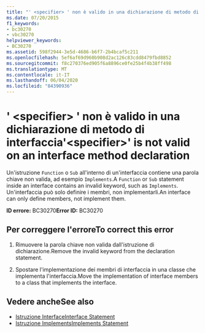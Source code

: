 ```yaml
---
title: "' <specifier> ' non è valido in una dichiarazione di metodo di interfaccia"
ms.date: 07/20/2015
f1_keywords:
- bc30270
- vbc30270
helpviewer_keywords:
- BC30270
ms.assetid: 598f2944-3e5d-4686-b6f7-2b4bcaf5c211
ms.openlocfilehash: 5ef6af69d960b908d2ac126c83cdd8479fbd8852
ms.sourcegitcommit: f8c270376ed905f6a8896ce0fe25b4f4b38ff498
ms.translationtype: MT
ms.contentlocale: it-IT
ms.lasthandoff: 06/04/2020
ms.locfileid: "84390936"
---
```

# <a name="specifier-is-not-valid-on-an-interface-method-declaration"></a><span data-ttu-id="c4cba-102">' \<specifier> ' non è valido in una dichiarazione di metodo di interfaccia</span><span class="sxs-lookup"><span data-stu-id="c4cba-102">'\<specifier>' is not valid on an interface method declaration</span></span>
<span data-ttu-id="c4cba-103">Un'istruzione `Function` o `Sub` all'interno di un'interfaccia contiene una parola chiave non valida, ad esempio `Implements`.</span><span class="sxs-lookup"><span data-stu-id="c4cba-103">A `Function` or `Sub` statement inside an interface contains an invalid keyword, such as `Implements`.</span></span> <span data-ttu-id="c4cba-104">Un'interfaccia può solo definire i membri, non implementarli.</span><span class="sxs-lookup"><span data-stu-id="c4cba-104">An interface can only define members, not implement them.</span></span>  
  
 <span data-ttu-id="c4cba-105">**ID errore:** BC30270</span><span class="sxs-lookup"><span data-stu-id="c4cba-105">**Error ID:** BC30270</span></span>  
  
## <a name="to-correct-this-error"></a><span data-ttu-id="c4cba-106">Per correggere l'errore</span><span class="sxs-lookup"><span data-stu-id="c4cba-106">To correct this error</span></span>  
  
1. <span data-ttu-id="c4cba-107">Rimuovere la parola chiave non valida dall'istruzione di dichiarazione.</span><span class="sxs-lookup"><span data-stu-id="c4cba-107">Remove the invalid keyword from the declaration statement.</span></span>  
  
2. <span data-ttu-id="c4cba-108">Spostare l'implementazione dei membri di interfaccia in una classe che implementa l'interfaccia.</span><span class="sxs-lookup"><span data-stu-id="c4cba-108">Move the implementation of interface members to a class that implements the interface.</span></span>  
  
## <a name="see-also"></a><span data-ttu-id="c4cba-109">Vedere anche</span><span class="sxs-lookup"><span data-stu-id="c4cba-109">See also</span></span>

- [<span data-ttu-id="c4cba-110">Istruzione Interface</span><span class="sxs-lookup"><span data-stu-id="c4cba-110">Interface Statement</span></span>](../language-reference/statements/interface-statement.md)
- [<span data-ttu-id="c4cba-111">Istruzione Implements</span><span class="sxs-lookup"><span data-stu-id="c4cba-111">Implements Statement</span></span>](../language-reference/statements/implements-statement.md)

